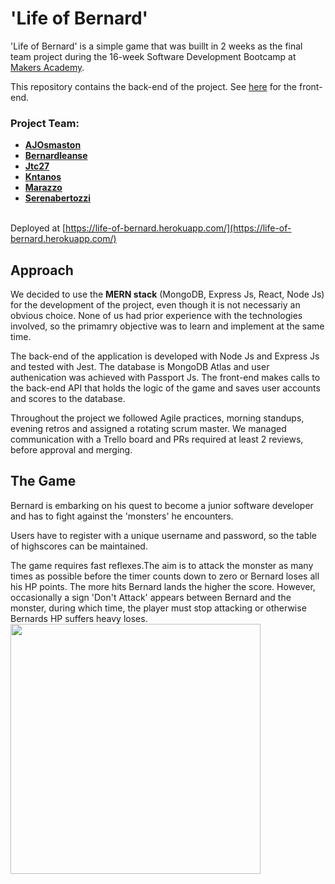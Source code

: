 # 'Life of Bernard'

'Life of Bernard' is a simple game that was buillt in 2 weeks as the final team project during the 16-week Software Development Bootcamp at [Makers Academy](https://makers.tech/).

This repository contains the back-end of the project. See [here](https://github.com/Kntanos/EP3-Gaming-FE) for the front-end.

### Project Team:
- <b>[AJOsmaston](https://github.com/AJOsmaston)</b>
- <b>[Bernardleanse](https://github.com/bernardleanse)</b>
- <b>[Jtc27](https://github.com/jtc27)</b>
- <b>[Kntanos](https://github.com/Kntanos)</b>
- <b>[Marazzo](https://github.com/marazzo)</b>
- <b>[Serenabertozzi](https://github.com/serenabertozzi)</b>

<br>Deployed at [https://life-of-bernard.herokuapp.com/](https://life-of-bernard.herokuapp.com/) 

## Approach
We decided to use the **MERN stack** (MongoDB, Express Js, React, Node Js) for the development of the project, even though it is not necessariy an obvious choice. None of us had prior experience with the technologies involved, so the primamry objective was to learn and implement at the same time. 

The back-end of the application is developed with Node Js and Express Js and tested with Jest.
The database is MongoDB Atlas and user authenication was achieved with Passport Js. 
The front-end makes calls to the back-end API that holds the logic of the game and saves user accounts and scores to the database.

Throughout the project we followed Agile practices, morning standups, evening retros and assigned a rotating scrum master. We managed communication with a Trello board and PRs required at least 2 reviews, before approval and merging. 

## The Game
Bernard is embarking on his quest to become a junior software developer and has to fight against the 'monsters' he encounters.

Users have to register with a unique username and password, so the table of highscores can be maintained.

The game requires fast reflexes.The aim is to attack the monster as many times as possible before the timer counts down to zero or Bernard loses all his HP points. The more hits Bernard lands the higher the score. However, occasionally a sign 'Don't Attack' appears between Bernard and the monster, during which time, the player must stop attacking or otherwise Bernards HP suffers heavy loses.
<img src="LoB.gif" width="400px">
